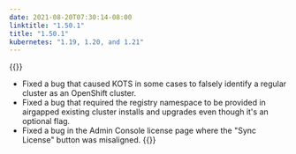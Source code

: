 ```yaml
---
date: 2021-08-20T07:30:14-08:00
linktitle: "1.50.1"
title: "1.50.1"
kubernetes: "1.19, 1.20, and 1.21"
---
```


{{<fixes>}}
 * Fixed a bug that caused KOTS in some cases to falsely identify a regular cluster as an OpenShift cluster.
 * Fixed a bug that required the registry namespace to be provided in airgapped existing cluster installs and upgrades even though it's an optional flag.
 * Fixed a bug in the Admin Console license page where the "Sync License" button was misaligned.
{{</fixes>}}
